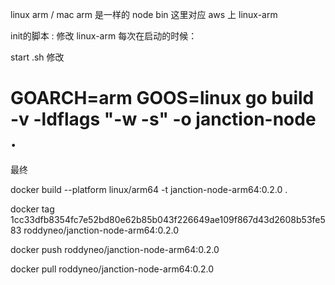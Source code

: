 linux arm  / mac arm 是一样的 node bin
这里对应 aws 上 linux-arm

init的脚本 : 修改 linux-arm
每次在启动的时候：

start .sh 修改





# GOARCH=arm GOOS=linux go build -v -ldflags "-w -s" -o janction-node .

最终

docker build --platform linux/arm64 -t janction-node-arm64:0.2.0 .


docker tag 1cc33dfb8354fc7e52bd80e62b85b043f226649ae109f867d43d2608b53fe583 roddyneo/janction-node-arm64:0.2.0

docker push roddyneo/janction-node-arm64:0.2.0

docker pull roddyneo/janction-node-arm64:0.2.0

